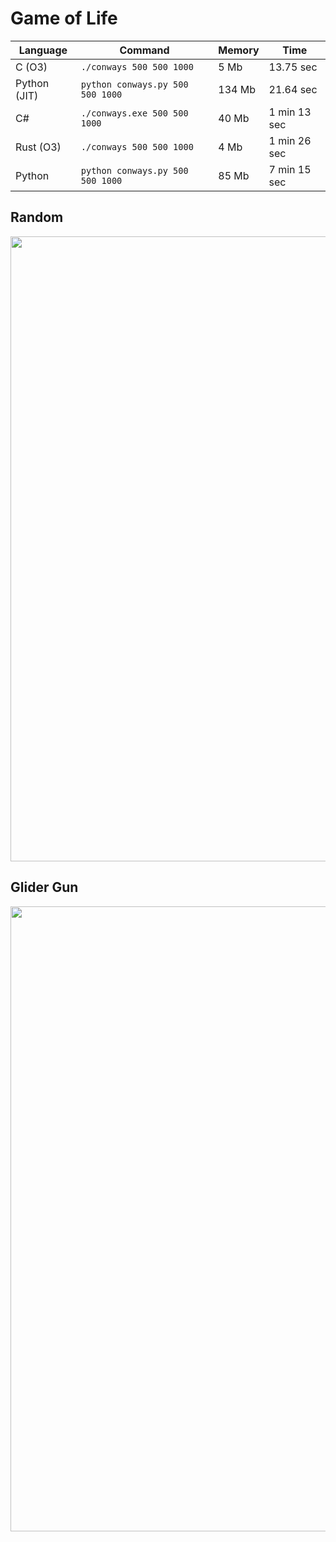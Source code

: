 # Game of Life

| Language    | Command                            | Memory   | Time         |
| ----------- |------------------------------------|--------- | ------------ |
| C (O3)      | `./conways 500 500 1000`           | 5 Mb     | 13.75 sec    |
| Python (JIT)| `python conways.py 500 500 1000`   | 134 Mb   | 21.64 sec    |
| C#          | `./conways.exe 500 500 1000`       | 40 Mb    | 1 min 13 sec |
| Rust (O3)   | `./conways 500 500 1000`           | 4 Mb     | 1 min 26 sec |
| Python      | `python conways.py 500 500 1000`   | 85 Mb    | 7 min 15 sec |

## Random

<p align="center">
  <img width="1000" src="images/random.gif">
</p>

## Glider Gun

<p align="center">
  <img width="1000" src="images/glider_gun.gif">
</p>
